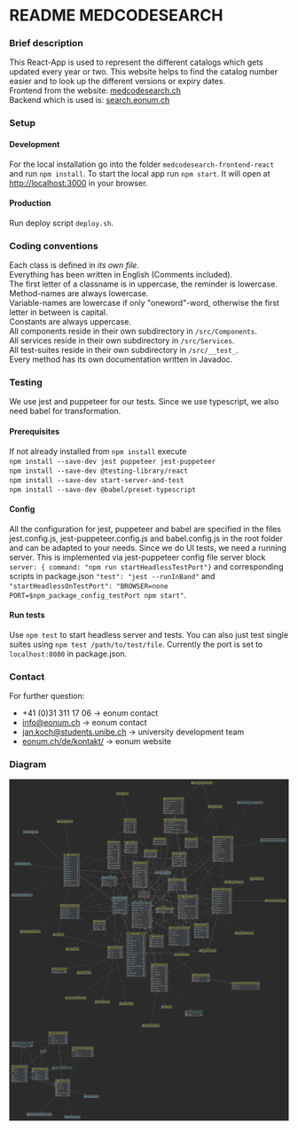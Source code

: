 # README MEDCODESEARCH

### Brief description

This React-App is used to represent the different catalogs which gets updated every year or two. This website helps to 
find the catalog number easier and to look up the different versions or expiry dates. \
Frontend from the website: [medcodesearch.ch](http://medcodesearch.ch) \
Backend which is used is: [search.eonum.ch](https://search.eonum.ch/documentation) 

### Setup
#### Development
For the local installation go into the folder `medcodesearch-frontend-react` and run `npm install`. 
To start the local app run `npm start`. It will open at [http://localhost:3000](http://localhost:3000) in your browser.
#### Production
Run deploy script `deploy.sh`.

### Coding conventions
Each class is defined in *its own file*. \
Everything has been written in English (Comments included). \
The first letter of a classname is in uppercase, the reminder is lowercase. \
Method-names are always lowercase. \
Variable-names are lowercase if only "oneword"-word, otherwise the first letter in between is capital. \
Constants are always uppercase. \
All components reside in their own subdirectory in `/src/Components`. \
All services reside in their own subdirectory in `/src/Services`. \
All test-suites reside in their own subdirectory in `/src/__test_`. \
Every method has its own documentation written in Javadoc. 

### Testing
We use jest and puppeteer for our tests. Since we use typescript, we also need babel for transformation.
#### Prerequisites
If not already installed from  `npm install` execute <br />
`npm install --save-dev jest puppeteer jest-puppeteer` <br />
`npm install --save-dev @testing-library/react`<br />
`npm install --save-dev start-server-and-test`<br />
`npm install --save-dev @babel/preset-typescript`<br />
#### Config
All the configuration for jest, puppeteer and babel are specified in the  files jest.config.js, jest-puppeteer.config.js 
and babel.config.js in the root folder and can be adapted to your needs. Since we do UI tests, we need a running server.
This is implemented via jest-puppeteer config file server block `server: { command: "npm run startHeadlessTestPort"}` and 
corresponding scripts in package.json
`"test": "jest --runInBand"` and `"startHeadlessOnTestPort": "BROWSER=none PORT=$npm_package_config_testPort npm start"`.
#### Run tests
Use `npm test` to start headless server and tests. You can also just test single suites using 
`npm test /path/to/test/file`. Currently the port is set to `localhost:8080` in package.json.

### Contact
For further question: 
- +41 (0)31 311 17 06 -> eonum contact
- [info@eonum.ch](info@eonum.ch) -> eonum contact
- [jan.koch@students.unibe.ch](jan.koch@students.unibe.ch) -> university development team
- [eonum.ch/de/kontakt/](https://eonum.ch/de/kontakt/) -> eonum website

### Diagram
![img.png](img.png)
